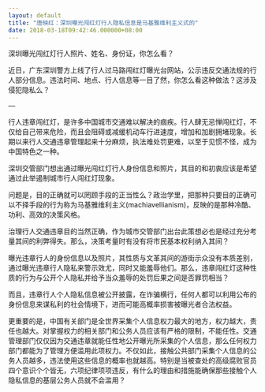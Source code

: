 ```yaml
---
layout: default
title: "唐映红：深圳曝光闯红灯行人隐私信息是马基雅维利主义式的"
date: 2018-03-18T09:42:46.000000+08:00
---
```


深圳曝光闯红灯行人照片、姓名、身份证，你怎么看？


近日，广东深圳警方上线了行人过马路闯红灯曝光台网站，公示违反交通法规的行人部分信息。违法时间、地点、行人信息等一目了然，你怎么看这种做法？这涉及侵犯隐私么？

—

行人违章闯红灯，是许多中国城市交通难以解决的痼疾。行人肆无忌惮闯红灯，不仅给自己带来危险，而且会阻碍或减缓机动车行进速度，增加和加剧拥堵现象。长期以来行人交通违章管理起来十分麻烦，执法难处罚更难，以至于见惯不怪，成为中国特色之一种。

深圳交管部门想出通过曝光闯红灯行人身份信息和照片，其目的和初衷应该是希望通过此举遏制城市行人闯红灯现象。

问题是，目的正确就可以罔顾手段的正当性么？政治学里，把那种只要目的正确可以不择手段的行为称为马基雅维利主义(machiavellianism)，反映的是那种冷酷、功利、高效的决策风格。

治理行人交通违章目的当然正确，作为城市交管部门出台此策想必也是经过充分考量其间的利弊得失。那么，决策考量时有没有将市民基本权利纳入其间？

曝光违章行人的身份信息以及照片，其性质与文革其间的游街示众没有本质差别，通过曝光违章行人隐私来警示效尤，同时又能羞辱他们。那么，违章闯红灯这种性质的行为与公开个人隐私并给予当众羞辱的处罚后果之间是否罪罚相当？

而且，违章行人个人隐私信息被公开披露，在诈骗横行，任何人都可以利用公布的身份信息来谋私利的社会情境下，进而可能高概率损害被曝光者合法权益。

更重要的是，中国有关部门是全世界采集个人信息权力最大的地方，权力越大，责任也越大。对掌握权力的相关部门和公务人员应该有严格的限制，不能任性。交通管理部门仅仅因为交通违章就能任性地公开曝光所采集的个人信息，那么任何权力部门都能为了管理方便滥用此项权力。不仅如此，接触公共部门采集个人信息的公务人员越多，违法使用这些信息的概率也就越高。特别是当被查处的高级腐败官员四个意识个个皆无，六项纪律项项违反，有什么的理由和措施能确保那些接触个人隐私信息的基层公务人员就不会滥用？

